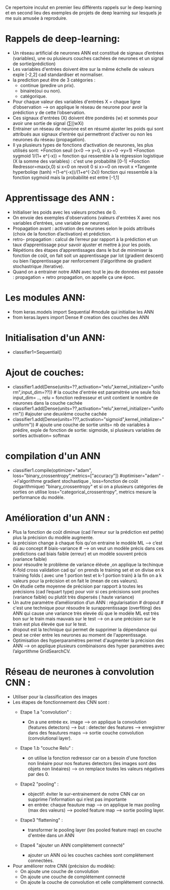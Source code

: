
Ce repertoire  inculut en premier lieu différents rappels sur le deep learning et en second lieu des exemples de projets de deep learning sur lesquels je me suis amusée à reproduire.

# Rappels de deep-learning:

+ Un réseau artificial de neurones ANN est constitué de signaux d’entrées (variables), une ou plusieurs couches cachées de neurones et un signal de sortie(prédiction)
+ Les variables d'entrées doivent être sur la même échelle de valeurs exple [-2,2] cad standardiser et normaliser. 
+ la prediction peut être de 3 catégories :
  + continue (predire un prix).
  + binaire(oui ou non).
  + catégorique.
+ Pour chaque valeur des variables d'entrées X = chaque ligne d’observation --> on applique le réseau de neurone pour avoir la prédiction y de cette l’observation.
+ Ces signaux d'entrées (X) doivent être pondérés (w) et sommés pour avoir une sortie de signal (∑▒wXi)
+ Entrainer un réseau de neurone est en résumé ajuster les poids qui sont attribués aux signaux d’entrée qui permettront d'activer ou non les neurones du réseau (propagation).
+ Il ya plusieurs types de fonctions d’activation de neurones, les plus utilisés sont:
  +Fonction seuil (x<0 --> y=0, si x>=0 ->y=1)
  +Fonction sygmoid 1/(1+ e^(-x)) = fonction qui ressemble à la régression logistique (X la somme des variables) : c'est une probabilité [0-1]
  +Fonction Redressor=max(x,0) si x<0 on revoit 0 si x>=0 on revoit x
  +Tangente hyperboliqe (tanh) =(1-e^(-x))/(1+e^(-2x)) fonction qui ressemble à la fonction sygmoid mais la probabilité est entre [-1,1]

# Apprentissage des ANN :
+ Initialiser les poids avec les valeurs proches de 0.
+ On envoie des exemples d'observations (valeurs d'entrées X avec nos variables d’entrées, une variable par neurone).
+ Propagation avant : activation des neurones selon le poids attribués (choix de la fonction d’activation) et prédiction.
+ retro- propagation : calcul de l’erreur par rapport à la prédiction et un taux d’apprentissage  pour savoir ajuster et mettre à jour les poids.
+ Répétions des étapes d’apprentissages dans le but de minimiser la fonction de coût, on fait soit un apprentissage par lot (gradient descent) ou bien l’apprentissage par renforcement (l’algorithme de gradient stochastrique /iterative).
+ Quand on a entrainer notre ANN avec tout le jeu de données est passée : propagation + retro propagation, on appelle ça une époc.

# Les modules ANN:
+ from keras.models import Sequential #module qui initialise les ANN
+ from keras.layers import Dense # creation des couches des ANN

# Initialisation d'un ANN:
+ classifier1=Sequential() 

# Ajout de couches:
+ classifier1.add(Dense(units=??,activation="relu",kernel_initializer="uniform",input_dim=??)) # la couche d'entrée est paramétrée une seule fois input_dim= .., relu = fonction redresseur et unit contient le nombre de neurones dans la couche cachée 
+ classifier1.add(Dense(units=??,activation="relu",kernel_initializer="uniform")) #ajouter une deuxième couche cachée
+ classifier1.add(Dense(units=???,activation="sigmoid",kernel_initializer="uniform")) # ajoute une couche de sortie units= nb de variables à prédire,  exple de fonction de sortie:  sigmoide, si plusieurs variables de sorties activation= softmax  

# compilation d'un ANN
+ classifier1.compile(optimizer="adam", loss="binary_crossentropy",metrics=["accuracy"]) #optimiser="adam" -->l'algorithme gradient stochastique , loss=fonction de coût (logarithmique) "binary_crossentropy" et si on a plusieurs catégories de sorties on utilise loss="categorical_crossentropy", metrics mesure la performance du modèle.


# Amélioration d'un ANN :
+ Plus la fonction de coût diminue (cad l’erreur sur la prédiction est petite) plus la précision du modèle augmente.
+ la précision change à chaque fois qu'on entraine le modèle ML --> c’est dû au concept # biais-variance # --> on veut un modèle précis dans ces prédictions cad biais faible (erreur) et un modèle souvent précis (variance faible) 
+ pour résoudre le problème de variance élévée ,on applique la techinque K-fold cross validation cad qu' on prends le training set et on divise en k training folds ( avec une 1 portion test et k-1 portion train) à la fin on a k valeurs pour la précision et on fait le (mean de ces valeurs).
+ On étudie cette moyenne de précision par rapport à toutes les précisions (cad l’equart type) pour voir si ces précisions sont proches (variance faible) ou plutôt très dispersés ( haute variance)
+ Un autre paramètre d’amélioration d’un ANN : régularisation # dropout # c'est une technique pour résoudre le surapprentissage (overfiting) des ANN qui cause une variance très elevée dû que le modèle ML est très bon sur le train mais mauvais sur le test --> on a une précision sur le train est plus élevée que sur le test.
+ dropout est la technique qui permet de supprimer la dépendance qui peut se créer entre les neurones au moment de l'apprentissage.
+ Optimisation des hyperparamètres permet d'augmenter la précision des ANN --> on applique plusieurs combinaisons des hyper paramètres avec l’algortithme GridSearchCV.

# Réseau de neurones à convolution CNN : 
+ Utiliser pour la classification des images
+ Les étapes de fonctionnement des CNN sont :
  + Etape 1.a "convolution" : 
     + On a une entrée ex. image --> on applique la convolution (features detectors) --> but : detecter des features --> enregistrer dans des feautures maps --> sortie couche convolution (convolutional layer).

  + Etape 1.b "couche Relu" : 
     + on utilise la fonction redressor car on a besoin d'une fonction non linéaire pour nos features detectors (les images sont des objets non linéaires) --> on remplace toutes les valeurs négatives par des 0.

  + Etape2 "pooling" : 
     + objectif: éviter le sur-entrainement de notre CNN car  on supprime l’information qui n’est pas importante 
     + en entrée:  chaque feauture map --> on applique le max pooling (max des valeurs) --> pooled feature map --> sortie pooling layer.
  + Etape3 "flattening" : 
     + transformer le pooling layer (les pooled feature map) en couche d'entrée dans un ANN
  + Etape4 "ajouter un ANN complétement connecté"
     + ajouter un ANN où les couches cachées sont complétement connectées.
+ Pour améliorer notre CNN (précision du modèle):
  + On ajoute une couche de convolution
  + On ajoute une couche de complétement connecté
  + On ajoute la couche de convolution et celle complétement connecté.



